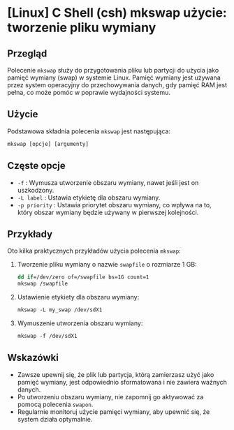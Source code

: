 # [Linux] C Shell (csh) mkswap użycie: tworzenie pliku wymiany

## Przegląd
Polecenie `mkswap` służy do przygotowania pliku lub partycji do użycia jako pamięć wymiany (swap) w systemie Linux. Pamięć wymiany jest używana przez system operacyjny do przechowywania danych, gdy pamięć RAM jest pełna, co może pomóc w poprawie wydajności systemu.

## Użycie
Podstawowa składnia polecenia `mkswap` jest następująca:

```csh
mkswap [opcje] [argumenty]
```

## Częste opcje
- `-f` : Wymusza utworzenie obszaru wymiany, nawet jeśli jest on uszkodzony.
- `-L label` : Ustawia etykietę dla obszaru wymiany.
- `-p priority` : Ustawia priorytet obszaru wymiany, co wpływa na to, który obszar wymiany będzie używany w pierwszej kolejności.

## Przykłady
Oto kilka praktycznych przykładów użycia polecenia `mkswap`:

1. Tworzenie pliku wymiany o nazwie `swapfile` o rozmiarze 1 GB:
   ```csh
   dd if=/dev/zero of=/swapfile bs=1G count=1
   mkswap /swapfile
   ```

2. Ustawienie etykiety dla obszaru wymiany:
   ```csh
   mkswap -L my_swap /dev/sdX1
   ```

3. Wymuszenie utworzenia obszaru wymiany:
   ```csh
   mkswap -f /dev/sdX1
   ```

## Wskazówki
- Zawsze upewnij się, że plik lub partycja, którą zamierzasz użyć jako pamięć wymiany, jest odpowiednio sformatowana i nie zawiera ważnych danych.
- Po utworzeniu obszaru wymiany, nie zapomnij go aktywować za pomocą polecenia `swapon`.
- Regularnie monitoruj użycie pamięci wymiany, aby upewnić się, że system działa optymalnie.